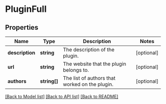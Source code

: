 # PluginFull

## Properties
Name | Type | Description | Notes
------------ | ------------- | ------------- | -------------
**description** | **string** | The description of the plugin. | [optional] 
**url** | **string** | The website that the plugin belongs to. | [optional] 
**authors** | **string[]** | The list of authors that worked on the plugin. | [optional] 

[[Back to Model list]](../README.md#documentation-for-models) [[Back to API list]](../README.md#documentation-for-api-endpoints) [[Back to README]](../README.md)


